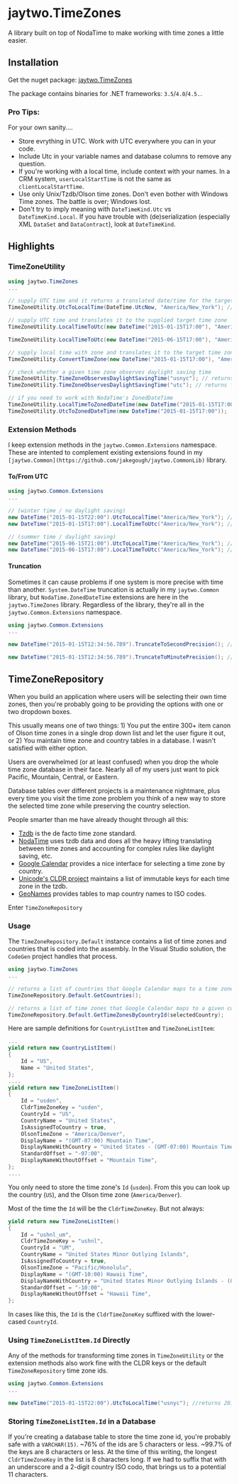 # jaytwo.TimeZones

A library built on top of NodaTime to make working with time zones a little easier.

## Installation

Get the nuget package: [jaytwo.TimeZones](https://www.nuget.org/packages/jaytwo.TimeZones/)

The package contains binaries for .NET frameworks: `3.5`/`4.0`/`4.5.`.

### Pro Tips:

For your own sanity....

- Store evrything in UTC.  Work with UTC everywhere you can in your code.
- Include Utc in your variable names and database columns to remove any question.
- If you're working with a local time, include context with your names. In a CRM system, `userLocalStartTime` is not the same as `clientLocalStartTime`.
- Use only Unix/Tzdb/Olson time zones.  Don't even bother with Windows Time zones.  The battle is over; Windows lost.
- Don't try to imply meaning with `DateTimeKind.Utc` vs `DateTimeKind.Local`.  If you have trouble with (de)serialization (especially XML `DataSet` and `DataContract`), look at `DateTimeKind`.

## Highlights

### TimeZoneUtility

```cs
using jaytwo.TimeZones
...

// supply UTC time and it returns a translated date/time for the target time zone
TimeZoneUtility.UtcToLocalTime(DateTime.UtcNow, "America/New_York"); // returns current time in New York

// supply UTC time and translates it to the supplied target time zone
TimeZoneUtility.LocalTimeToUtc(new DateTime("2015-01-15T17:00"), "America/New_York"); // returns 2015-01-15T22:00 (winter time / no daylight saving)

TimeZoneUtility.LocalTimeToUtc(new DateTime("2015-06-15T17:00"), "America/New_York"); // returns 2015-06-15T21:00 (summer time / daylight saving)

// supply local time with zone and translates it to the target time zone
TimeZoneUtility.ConvertTimeZone(new DateTime("2015-01-15T17:00"), "America/Denver", "America/New_York"); // returns 2015-01-15T19:00

// check whether a given time zone observes daylight saving time
TimeZoneUtility.TimeZoneObservesDaylightSavingTime("usnyc"); // returns true
TimeZoneUtility.TimeZoneObservesDaylightSavingTime("utc"); // returns false

// if you need to work with NodaTime's ZonedDateTime
TimeZoneUtility.LocalTimeToZonedDateTime(new DateTime("2015-01-15T17:00"), "America/New_York");
TimeZoneUtility.UtcToZonedDateTime(new DateTime("2015-01-15T17:00"));

```

### Extension Methods

I keep extension methods in the `jaytwo.Common.Extensions` namespace.  These are intented to complement existing extensions found in my `[jaytwo.Common](https://github.com/jakegough/jaytwo.CommonLib)` library.

#### To/From UTC

```cs
using jaytwo.Common.Extensions
...

// (winter time / no daylight saving)
new DateTime("2015-01-15T22:00").UtcToLocalTime("America/New_York"); //returns 2015-01-15T17:00
new DateTime("2015-01-15T17:00").LocalTimeToUtc("America/New_York"); //returns 2015-01-15T22:00

// (summer time / daylight saving)
new DateTime("2015-06-15T21:00").UtcToLocalTime("America/New_York"); //returns 2015-06-15T17:00
new DateTime("2015-06-15T17:00").LocalTimeToUtc("America/New_York"); //returns 2015-06-15T21:00
```

#### Truncation

Sometimes it can cause problems if one system is more precise with time than another.   `System.DateTime` truncation is actually in my `jaytwo.Common` library, but `NodaTime.ZonedDateTime` extensions are here in the `jaytwo.TimeZones` library.  Regardless of the library, they're all in the `jaytwo.Common.Extensions` namespace.

```cs
using jaytwo.Common.Extensions
...

new DateTime("2015-01-15T12:34:56.789").TruncateToSecondPrecision(); //returns 2015-01-15T12:34:56.000

new DateTime("2015-01-15T12:34:56.789").TruncateToMinutePrecision(); //returns 2015-01-15T12:34:00.000
```

## TimeZoneRepository

When you build an application where users will be selecting their own time zones, then 
you're probably going to be providing the options with one or two dropdown boxes.  

This  usually means one of two things: 1) You put the entire 300+ item canon of Olson time zones in a single drop down list and let the user figure it out, or 2) You maintain time zone and country tables in a database.  I wasn't satisfied with either option.

Users are overwhelmed (or at least confused) when you drop the whole time zone database in their face.  Nearly all of my users just want to pick Pacific, Mountain,  Central, or Eastern.

Database tables over different projects is a maintenance nightmare, plus every time you visit the time zone problem you think of a new way to store the selected time zone while preserving the country selection.

People smarter than me have already thought through all this:

- [Tzdb](http://www.iana.org/time-zones) is the de facto time zone standard.
- [NodaTime](https://www.nuget.org/packages/NodaTime) uses tzdb data and does all the heavy lifting translating between time zones and accounting for complex rules like daylight saving, etc.
- [Google Calendar](https://www.google.com/calendar) provides a nice interface for selecting a time zone by country.  
- [Unicode's CLDR project](http://cldr.unicode.org/) maintains a list of immutable keys for each time zone in the tzdb.
- [GeoNames](http://www.geonames.org/) provides tables to map country names to ISO codes. 

Enter `TimeZoneRepository`

### Usage

The `TimeZoneRepository.Default` instance contains a list of time zones and countries that is coded into the assembly.  In the Visual Studio solution, the `CodeGen` project handles that process.

```cs
using jaytwo.TimeZones
...

// returns a list of countries that Google Calendar maps to a time zone
TimeZoneRepository.Default.GetCountries();

// returns a list of time zones that Google Calendar maps to a given country
TimeZoneRepository.Default.GetTimeZonesByCountryId(selectedCountry);
```

Here are sample definitions for `CountryListItem` and `TimeZoneListItem`:
```cs
...
yield return new CountryListItem()
{
    Id = "US",
    Name = "United States",
};
....
yield return new TimeZoneListItem()
{
    Id = "usden",
    CldrTimeZoneKey = "usden",
    CountryId = "US",
    CountryName = "United States",
    IsAssignedToCountry = true,
    OlsonTimeZone = "America/Denver",
    DisplayName = "(GMT-07:00) Mountain Time",
    DisplayNameWithCountry = "United States - (GMT-07:00) Mountain Time",
    StandardOffset = "-07:00",
    DisplayNameWithoutOffset = "Mountain Time",
};
....
```

You only need to store the time zone's `Id` (`usden`).  From this you can look up the country (`US`), and the Olson time zone (`America/Denver`).  

Most of the time the `Id` will be the `CldrTimeZoneKey`.  But not always:

```cs
yield return new TimeZoneListItem()
{
    Id = "ushnl_um",
    CldrTimeZoneKey = "ushnl",
    CountryId = "UM",
    CountryName = "United States Minor Outlying Islands",
    IsAssignedToCountry = true,
    OlsonTimeZone = "Pacific/Honolulu",
    DisplayName = "(GMT-10:00) Hawaii Time",
    DisplayNameWithCountry = "United States Minor Outlying Islands - (GMT-10:00) Hawaii Time",
    StandardOffset = "-10:00",
    DisplayNameWithoutOffset = "Hawaii Time",
};
```

In cases like this, the `Id` is the `CldrTimeZoneKey` suffixed with the lower-cased `CountryId`.

### Using `TimeZoneListItem.Id` Directly

Any of the methods for transforming time zones in `TimeZoneUtility` or the extension methods also work fine with the CLDR keys or the default `TimeZoneRepository` time zone ids. 

```cs
using jaytwo.Common.Extensions
...

new DateTime("2015-01-15T22:00").UtcToLocalTime("usnyc"); //returns 2015-01-15T17:00
```
### Storing `TimeZoneListItem.Id` in a Database

If you're creating a database table to store the time zone id, you're probably safe with a `VARCHAR(15)`.  ~76% of the ids are 5 characters or less.  ~99.7% of the keys are 8 characters or less.   At the time of this writing, the longest `CldrTimeZoneKey` in the list is 8 characters long.   If we had to suffix that with an underscore and a 2-digit country ISO codo, that brings us to a potential 11 characters.